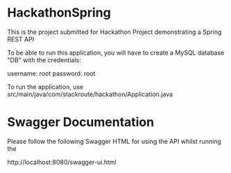# HackathonSpring

This is the project submitted for Hackathon Project demonstrating a Spring REST API

To be able to run this application, you will have to create a MySQL database "DB" with the credentials:

username: root
password: root

To run the application, use src/main/java/com/stackroute/hackathon/Application.java

# Swagger Documentation

Please follow the following Swagger HTML for using the API whilst running the

http://localhost:8080/swagger-ui.html



